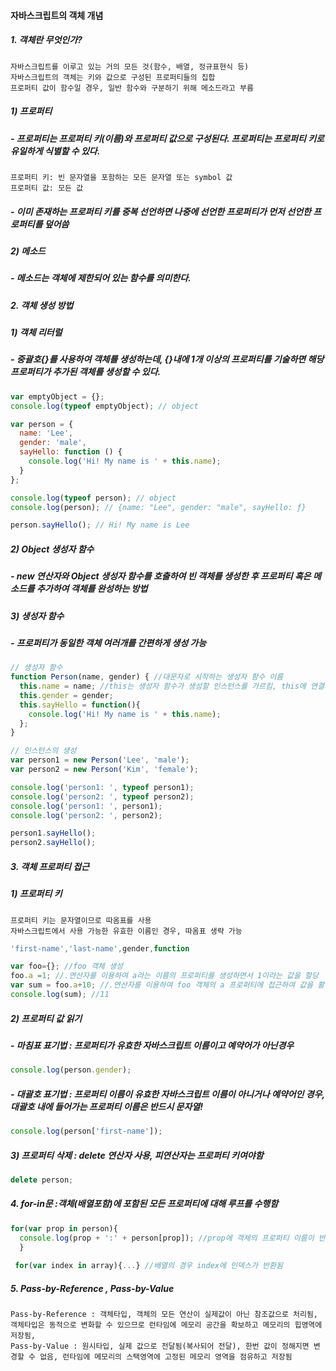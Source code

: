 #### 자바스크립트의 객체 개념
##### 1. 객체란 무엇인가?
<pre><code>자바스크립트를 이루고 있는 거의 모든 것(함수, 배열, 정규표현식 등)
자바스크립트의 객체는 키와 값으로 구성된 프로퍼티들의 집합  
프로퍼티 값이 함수일 경우, 일반 함수와 구분하기 위해 메소드라고 부름</code></pre>
##### 1) 프로퍼티
##### - 프로퍼티는 프로퍼티 키(이름)와 프로퍼티 값으로 구성된다. 프로퍼티는 프로퍼티 키로 유일하게 식별할 수 있다.
<pre><code>프로퍼티 키: 빈 문자열을 포함하는 모든 문자열 또는 symbol 값  
프로퍼티 값: 모든 값</code></pre>
##### - 이미 존재하는 프로퍼티 키를 중복 선언하면 나중에 선언한 프로퍼티가 먼저 선언한 프로퍼티를 덮어씀
##### 2) 메소드
##### - 메소드는 객체에 제한되어 있는 함수를 의미한다.
##### 2. 객체 생성 방법
##### 1) 객체 리터럴
##### - 중괄호{}를 사용하여 객체를 생성하는데, {}내에 1개 이상의 프로퍼티를 기술하면 해당 프로퍼티가 추가된 객체를 생성할 수 있다.
```Javascript 
var emptyObject = {};
console.log(typeof emptyObject); // object

var person = {
  name: 'Lee',
  gender: 'male',
  sayHello: function () {
    console.log('Hi! My name is ' + this.name);
  }
};

console.log(typeof person); // object
console.log(person); // {name: "Lee", gender: "male", sayHello: ƒ}

person.sayHello(); // Hi! My name is Lee
```
##### 2) Object 생성자 함수
##### - new 연산자와 Object 생성자 함수를 호출하여 빈 객체를 생성한 후 프로퍼티 혹은 메소드를 추가하여 객체를 완성하는 방법
##### 3) 생성자 함수 
##### - 프로퍼티가 동일한 객체 여러개를 간편하게 생성 가능
```Javascript
// 생성자 함수
function Person(name, gender) { //대문자로 시작하는 생성자 함수 이름
  this.name = name; //this는 생성자 함수가 생성할 인스턴스를 가르킴, this에 연결되어있는 프로퍼티와 메소드는 public, 생성자 함수 내에 선언된 일반변수는 private
  this.gender = gender;
  this.sayHello = function(){
    console.log('Hi! My name is ' + this.name);
  };
}

// 인스턴스의 생성
var person1 = new Person('Lee', 'male');
var person2 = new Person('Kim', 'female');

console.log('person1: ', typeof person1);
console.log('person2: ', typeof person2);
console.log('person1: ', person1);
console.log('person2: ', person2);

person1.sayHello();
person2.sayHello();
```
##### 3. 객체 프로퍼티 접근
##### 1) 프로퍼티 키
<pre><code>프로퍼티 키는 문자열이므로 따옴표를 사용  
자바스크립트에서 사용 가능한 유효한 이름인 경우, 따옴표 생략 가능</code></pre>
```Javascript
'first-name','last-name',gender,function
```
```Javascript
var foo={}; //foo 객체 생성
foo.a =1; //.연산자를 이용하여 a라는 이름의 프로퍼티를 생성하면서 1이라는 값을 할당
var sum = foo.a+10; //.연산자를 이용하여 foo 객체의 a 프로퍼티에 접근하여 값을 활용가능
console.log(sum); //11
```
##### 2) 프로퍼티 값 읽기
##### - 마침표 표기법 : 프로퍼티가 유효한 자바스크립트 이름이고 예약어가 아닌경우
```Javascript
console.log(person.gender);
```
##### - 대괄호 표기법 : 프로퍼티 이름이 유효한 자바스크립트 이름이 아니거나 예약어인 경우, 대괄호 내에 들어가는 프로퍼티 이름은 반드시 문자열!
```Javascript
console.log(person['first-name']);
```
##### 3) 프로퍼티 삭제 : delete 연산자 사용, 피연산자는 프로퍼티 키여야함
```Javascript
delete person;
```
##### 4. for-in문 :객체(배열포함)에 포함된 모든 프로퍼티에 대해 루프를 수행함
```Javascript
for(var prop in person){
  console.log(prop + ':' + person[prop]); //prop에 객체의 프로퍼티 이름이 반환됨
  }
  
 for(var index in array){...} //배열의 경우 index에 인덱스가 반환됨
 ```
##### 5. Pass-by-Reference , Pass-by-Value
<pre><code>Pass-by-Reference : 객체타입, 객체의 모든 연산이 실제값이 아닌 참조값으로 처리됨, 객체타입은 동적으로 변화할 수 있으므로 런타임에 메모리 공간을 확보하고 메모리의 힙영역에 저장됨,  
Pass-by-Value : 원시타입, 실제 값으로 전달됨(복사되어 전달), 한번 값이 정해지면 변경할 수 없음, 런타임에 메모리의 스택영역에 고정된 메모리 영역을 점유하고 저장됨
